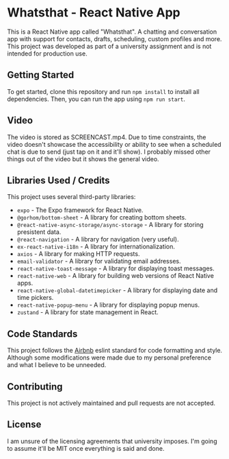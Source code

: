 Whatsthat - React Native App
============================

This is a React Native app called "Whatsthat". A chatting and conversation app with support for contacts, drafts, scheduling, custom profiles and more. This project was developed as part of a university assignment and is not intended for production use.

Getting Started
---------------

To get started, clone this repository and run `npm install` to install all dependencies. Then, you can run the app using `npm run start`.

Video
--------------

The video is stored as SCREENCAST.mp4. Due to time constraints, the video doesn't showcase the accessibility or ability to see when a scheduled chat is due to send (just tap on it and it'll show). I probably missed other things out of the video but it shows the general video.

Libraries Used / Credits
--------------

This project uses several third-party libraries:

*   `expo` - The Expo framework for React Native.
*   `@gorhom/bottom-sheet` - A library for creating bottom sheets.
*   `@react-native-async-storage/async-storage` - A library for storing presistent data.
*   `@react-navigation` - A library for navigation (very useful).
*   `ex-react-native-i18n` - A library for internationalization.
*   `axios` - A library for making HTTP requests.
*   `email-validator` - A library for validating email addresses.
*   `react-native-toast-message` - A library for displaying toast messages.
*   `react-native-web` - A library for building web versions of React Native apps.
*   `react-native-global-datetimepicker` - A library for displaying date and time pickers.
*   `react-native-popup-menu` - A library for displaying popup menus.
*   `zustand` - A library for state management in React.

Code Standards
--------------

This project follows the [Airbnb](https://github.com/airbnb/javascript) eslint standard for code formatting and style.
Although some modifications were made due to my personal preference and what I believe to be unneeded.

Contributing
------------

This project is not actively maintained and pull requests are not accepted.

License
-------
 
 I am unsure of the licensing agreements that university imposes. I'm going to assume it'll be MIT once everything is said and done.
